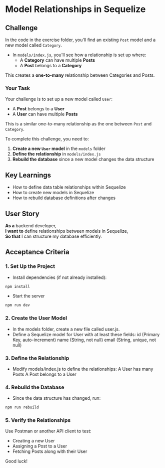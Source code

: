 # Model Relationships in Sequelize

## Challenge

In the code in the exercise folder, you'll find an existing `Post` model and a new model called `Category`.

- In `models/index.js`, you'll see how a relationship is set up where:
  - A **Category** can have multiple **Posts**
  - A **Post** belongs to a **Category**

This creates a **one-to-many** relationship between Categories and Posts.

### Your Task

Your challenge is to set up a new model called `User`:

- A **Post** belongs to a **User**
- A **User** can have multiple **Posts**

This is a similar one-to-many relationship as the one between `Post` and `Category`.

To complete this challenge, you need to:

1. **Create a new `User` model** in the `models` folder
2. **Define the relationship** in `models/index.js`
3. **Rebuild the database** since a new model changes the data structure

## Key Learnings

- How to define data table relationships within Sequelize
- How to create new models in Sequelize
- How to rebuild database definitions after changes

## User Story

**As a** backend developer,  
**I want to** define relationships between models in Sequelize,  
**So that** I can structure my database efficiently.

## Acceptance Criteria

### 1. Set Up the Project

- Install dependencies (if not already installed):

```bash
npm install
```

- Start the server

```bash
npm run dev
```

### 2. Create the User Model

- In the models folder, create a new file called user.js.
- Define a Sequelize model for User with at least these fields:
  id (Primary Key, auto-increment)
  name (String, not null)
  email (String, unique, not null)

### 3. Define the Relationship

- Modify models/index.js to define the relationships:
  A User has many Posts
  A Post belongs to a User

### 4. Rebuild the Database

- Since the data structure has changed, run:

```bash
npm run rebuild
```

### 5. Verify the Relationships

Use Postman or another API client to test:

- Creating a new User
- Assigning a Post to a User
- Fetching Posts along with their User

Good luck!
